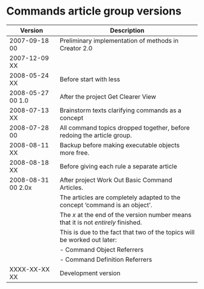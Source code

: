 ﻿Commands article group versions
===============================

| Version             | Description                                                                        |
|---------------------|------------------------------------------------------------------------------------|
| 2007-09-18 00       | Preliminary implementation of methods in Creator 2.0                               |
| 2007-12-09 XX       |                                                                                    |
| 2008-05-24 XX       | Before start with less                                                             |
| 2008-05-27 00  1.0  | After the project Get Clearer View                                                 |
| 2008-07-13 XX       | Brainstorm texts clarifying commands as a concept                                  |
| 2008-07-28 00       | All command topics dropped together, before redoing the article group.             |
| 2008-08-11 XX       | Backup before making executable objects more free.                                 |
| 2008-08-18 XX       | Before giving each rule a separate article                                         |
| 2008-08-31 00  2.0x | After project Work Out Basic Command Articles.                                     |
|                     | The articles are completely adapted to the concept ‘command is an object’.         |
|                     | The *x* at the end of the version number means that it is not *entirely* finished. |
|                     | This is due to the fact that two of the topics will be worked out later:           |
|                     | - Command Object Referrers                                                         |
|                     | - Command Definition Referrers                                                     |
| XXXX-XX-XX XX       | Development version                                                                |

